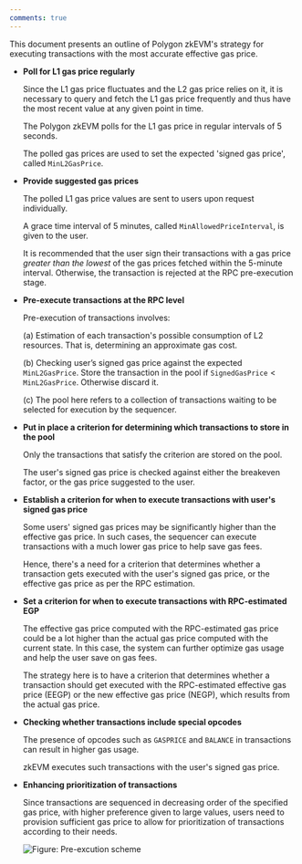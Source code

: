 ```yaml
---
comments: true
---
```


This document presents an outline of Polygon zkEVM's strategy for executing transactions with the most accurate effective gas price.

- **Poll for L1 gas price regularly**
    
    Since the L1 gas price fluctuates and the L2 gas price relies on it, it is necessary to query and fetch the L1 gas price frequently and thus have the most recent value at any given point in time.

    The Polygon zkEVM polls for the L1 gas price in regular intervals of 5 seconds.

    The polled gas prices are used to set the expected 'signed gas price', called $\texttt{MinL2GasPrice}$.


- **Provide suggested gas prices**
    
    The polled L1 gas price values are sent to users upon request individually.

    A grace time interval of 5 minutes, called $\texttt{MinAllowedPriceInterval}$, is given to the user.

    It is recommended that the user sign their transactions with a gas price *greater than the lowest* of the gas prices fetched within the 5-minute interval. Otherwise, the transaction is rejected at the RPC pre-execution stage.


- **Pre-execute transactions at the RPC level**
    
    Pre-execution of transactions involves:
        
    (a) Estimation of each transaction's possible consumption of L2 resources. That is, determining an approximate gas cost.

    (b) Checking user’s signed gas price against the expected $\texttt{MinL2GasPrice}$. Store the transaction in the pool if $\texttt{SignedGasPrice} < \texttt{MinL2GasPrice}$​. Otherwise discard it.

    (c\) The pool here refers to a collection of transactions waiting to be selected for execution by the sequencer.


- **Put in place a criterion for determining which transactions to store in the pool**
    
    Only the transactions that satisfy the criterion are stored on the pool.

    The user's signed gas price is checked against either the breakeven factor, or the gas price suggested to the user.


- **Establish a criterion for when to execute transactions with user's signed gas price**
    
    Some users' signed gas prices may be significantly higher than the effective gas price. In such cases, the sequencer can execute transactions with a much lower gas price to help save gas fees.

    Hence, there's a need for a criterion that determines whether a transaction gets executed with the user's signed gas price, or the effective gas price as per the RPC estimation.


- **Set a criterion for when to execute transactions with RPC-estimated EGP**
    
    The effective gas price computed with the RPC-estimated gas price could be a lot higher than the actual gas price computed with the current state. In this case, the system can further optimize gas usage and help the user save on gas fees.

    The strategy here is to have a criterion that determines whether a transaction should get executed with the RPC-estimated effective gas price (EEGP) or the new effective gas price (NEGP), which results from the actual gas price.


- **Checking whether transactions include special opcodes**
    
    The presence of opcodes such as $\texttt{GASPRICE}$ and $\texttt{BALANCE}$ in transactions can result in higher gas usage.

    zkEVM executes such transactions with the user's signed gas price.


- **Enhancing prioritization of transactions**
    
    Since transactions are sequenced in decreasing order of the specified gas price, with higher preference given to large values, users need to provision sufficient gas price to allow for prioritization of transactions according to their needs.

    ![Figure: Pre-excution scheme](../../../img/zkEVM/rpc-tx-preexec.png)
